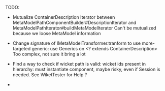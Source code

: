 TODO: 
- Mutualize ContainerDescription Iterator between MetaModelPathComponentBuilder#DescriptionIterator and MetaModelPathIterator#buildMetaModelIterator
Can't be mutualized because we loose MetaModel information

- Change signature of IMetaModelTransformer.tranform to use more-targeted generic: use Generics on <? extends ContainerDescription>
Too complex, not sure it bring a lot

- Find a way to check if wicket path is valid: wicket ids present in hierarchy: must instantiate component, maybe risky, even if Session is needed. See WiketTester for Help ?
- 